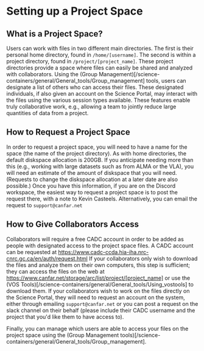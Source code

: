 # Setting up a Project Space 

## What is a Project Space?

Users can work with files in two different main directories. The first
is their personal home directory, found in `/home/[username]`. The
second is within a project directory, found in
`/project/[project_name]`. These project directories provide a space
where files can easily be shared and analyzed with collaborators. Using
the (Group Management)[/science-containers/general/General_tools/Group_management] tools, users can
designate a list of others who can access their files. These designated
individuals, if also given an account on the Science Portal, may
interact with the files using the various session types available. These
features enable truly collaborative work, e.g., allowing a team to
jointly reduce large quantities of data from a project.

## How to Request a Project Space

In order to request a project space, you will need to have a name for
the space (the name of the project directory). As with home directories,
the default diskspace allocation is 200GB. If you anticipate needing
more than this (e.g., working with large datasets such as from ALMA or
the VLA), you will need an estimate of the amount of diskspace that you
will need. (Requests to change the diskspace allocation at a later date
are also possible.) Once you have this information, if you are on the
Discord workspace, the easiest way to request a project space is to post
the request there, with a note to Kevin Casteels. Alternatively, you can
email the request to `support@canfar.net`

## How to Give Collaborators Access

Collaborators will require a free CADC account in order to be added as
people with designated access to the project space files. A CADC account
can be requested at
<https://www.cadc-ccda.hia-iha.nrc-cnrc.gc.ca/en/auth/request.html> If
your collaborators only wish to download the files and analyze them on
their own computers, this step is sufficient; they can access the files
on the web at
<https://www.canfar.net/storage/arc/list/project/[project_name]> or
use the (VOS Tools)[/science-containers/general/General_tools/Using_vostools] to download
them. If your collaborators wish to work on the files directly on the
Science Portal, they will need to request an account on the system,
either through emailing `support@canfar.net` or you can post a request
on the slack channel on their behalf (please include their CADC username
and the project that you'd like them to have access to).

Finally, you can manage which users are able to access your files on the
project space using the (Group Management tools)[/science-containers/general/General_tools/Group_management].
